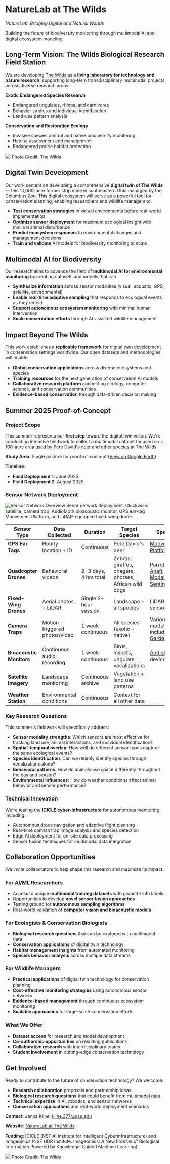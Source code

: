# NatureLab at The Wilds

*NatureLab: Bridging Digital and Natural Worlds*

Building the future of biodiversity monitoring through multimodal AI and digital ecosystem modeling. 


## Long-Term Vision: The Wilds Biological Research Field Station
We are developing [The Wilds](https://www.thewilds.org/) as a **living laboratory for technology and nature research**, supporting long-term transdisciplinary multimodal projects across diverse research areas:

**Exotic Endangered Species Research**
- Endangered ungulates, rhinos, and carnivores 
- Behavior studies and individual identification
- Land-use pattern analysis

**Conservation and Restoration Ecology**
- Invasive species control and native biodiversity monitoring
- Habitat assessment and management
- Endangered prairie habitat protection


![](image/wilds1.png)
Photo Credit: The Wilds


## Digital Twin Development
Our work centers on developing a comprehensive **digital twin of The Wilds** — this 10,000-acre former strip mine in southeastern Ohio managed by the Columbus Zoo. This digital ecosystem will serve as a powerful tool for conservation planning, enabling researchers and wildlife managers to:

- **Test conservation strategies** in virtual environments before real-world implementation
- **Optimize sensor deployment** for maximum ecological insight with minimal animal disturbance  
- **Predict ecosystem responses** to environmental changes and management decisions
- **Train and validate** AI models for biodiversity monitoring at scale

## Multimodal AI for Biodiversity
Our research aims to advance the field of **multimodal AI for environmental monitoring** by creating datasets and models that can:

- **Synthesize information** across sensor modalities (visual, acoustic, GPS, satellite, environmental)
- **Enable real-time adaptive sampling** that responds to ecological events as they unfold
- **Support autonomous ecosystem monitoring** with minimal human intervention
- **Scale conservation efforts** through AI-assisted wildlife management

## Impact Beyond The Wilds
This work establishes a **replicable framework** for digital twin development in conservation settings worldwide. Our open datasets and methodologies will enable:

- **Global conservation applications** across diverse ecosystems and species
- **Training resources** for the next generation of conservation AI models
- **Collaborative research platform** connecting ecology, computer science, and conservation communities
- **Evidence-based conservation** through data-driven decision making



## Summer 2025 Proof-of-Concept

### Project Scope
This summer represents our **first step** toward the digital twin vision. We're conducting intensive fieldwork to collect a multimodal dataset focused on a 100-acre area used by Pere David's deer and other species at The Wilds.

**Study Area**: Single pasture for proof-of-concept ([View on Google Earth](https://earth.google.com/earth/d/10GVFBTCYF9KAoQrGtzBVqn38AuPclY2s?usp=sharing))

**Timeline**: 
- **Field Deployment 1**: June 2025  
- **Field Deployment 2**: August 2025

### Sensor Network Deployment

![Sensor Network Overview](image/multi-modalatthewilds.png)
Senor network deployment. Clockwise: satellite, camera trap, AudioMoth bioacoustic monitor, GPS ear-tag Moovement Platform, and LiDAR-equipped fixed-wing drone. 

| Sensor Type | Data Collected | Duration | Target Species | Specs |
|-------------|----------------|----------|----------------|-------|
| **GPS Ear Tags** | Hourly location + ID | Continuous | Pere David's deer | [Moovement Platform](https://www.moovement.com.au/farm-management-platform)
| **Quadcopter Drones** | Behavioral videos | 2-3 days, 4 hrs total | Zebras, giraffes, onagers, phorses, African wild dogs | [Parrot Anafi](), [ModalAI Sentinal](https://www.modalai.com/pages/sentinel?srsltid=AfmBOoojDDB-RDpyZUWRYVmZk6t-TLWytEZWsvvTvyCZ9BEoYuqriol8)
| **Fixed-Wing Drones** | Aerial photos + LiDAR | Single 2-hour session | Landscape + all species | LiDAR sensor |
| **Camera Traps** | Motion-triggered photos/video | 1 week continuous | All species (exotic + native) | Various models including [GardePro](https://www.trailcampro.com/products/gardepro-t5ng-solar-panel-package)
| **Bioacoustic Monitors** | Continuous audio recording | 1 week continuous | Birds, insects, ungulate vocalizations | [AudioMoth](https://www.openacousticdevices.info/) devices
| **Satellite Imagery** | Landscape monitoring | Continuous archive | Vegetation + land use patterns |
| **Weather Station** | Environmental conditions | Continuous | Context for all other data |

### Key Research Questions
This summer's fieldwork will specifically address:

- **Sensor modality strengths**: Which sensors are most effective for tracking land use, animal interactions, and individual identification?
- **Spatial-temporal overlap**: How well do different sensor types capture the same ecological events?
- **Species identification**: Can we reliably identify species through vocalizations alone?
- **Behavioral patterns**: How do animals use space differently throughout the day and season?
- **Environmental influences**: How do weather conditions affect animal behavior and sensor performance?

### Technical Innovation
We're testing the **ICICLE cyber-infrastructure** for autonomous monitoring, including:
- Autonomous drone navigation and adaptive flight planning
- Real-time camera trap image analysis and species detection  
- Edge AI deployment for on-site data processing
- Sensor fusion techniques for multimodal data integration



## Collaboration Opportunities

We invite collaborators to help shape this research and maximize its impact:

### For AI/ML Researchers
- Access to unique **multimodal training datasets** with ground-truth labels
- Opportunities to develop **novel sensor fusion approaches**
- Testing ground for **autonomous sampling algorithms**
- Real-world validation of **computer vision and bioacoustic models**

### For Ecologists & Conservation Biologists  
- **Biological research questions** that can be explored with multimodal data
- **Conservation applications** of digital twin technology
- **Habitat management insights** from automated monitoring
- **Species behavior analysis** across multiple data streams

### For Wildlife Managers
- **Practical applications** of digital twin technology for conservation planning
- **Cost-effective monitoring strategies** using autonomous sensor networks
- **Evidence-based management** through continuous ecosystem monitoring
- **Scalable approaches** for large-scale conservation efforts

### What We Offer
- **Dataset access** for research and model development
- **Co-authorship opportunities** on resulting publications  
- **Collaborative research** with interdisciplinary teams
- **Student involvement** in cutting-edge conservation technology



## Get Involved

Ready to contribute to the future of conservation technology? We welcome:

- **Research collaboration** proposals and partnership ideas
- **Biological research questions** that could benefit from multimodal data  
- **Technical expertise** in AI, robotics, and sensor networks
- **Conservation applications** and real-world deployment scenarios

**Contact**: Jenna Kline, kline.377@osu.edu

**Website**: [NatureLab at The Wilds](https://github.com/Imageomics/naturelab)

**Funding**: ICICLE (NSF AI Institute for Intelligent Cyberinfrastructure) and Imageomics (NSF HDR Institute: Imageomics: A New Frontier of Biological Information Powered by Knowledge-Guided Machine Learning).

![](image/wilds2.png)
Photo Credit: The Wilds